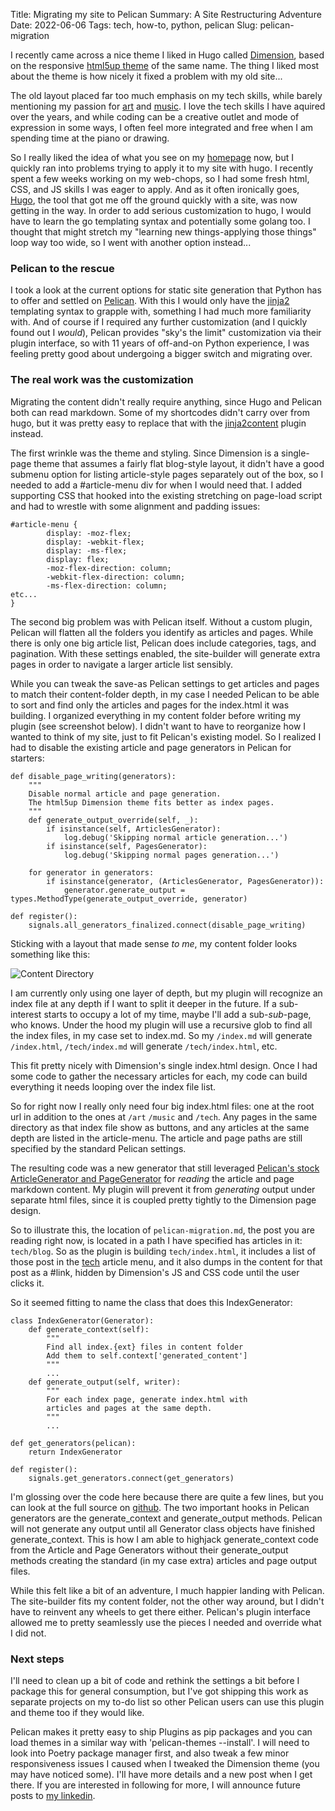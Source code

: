 Title: Migrating my site to Pelican
Summary: A Site Restructuring Adventure
Date: 2022-06-06
Tags: tech, how-to, python, pelican
Slug: pelican-migration

I recently came across a nice theme I liked in Hugo called [Dimension](https://github.com/your-identity/hugo-theme-dimension),
based on the responsive [html5up theme](https://html5up.net/dimension) of the same name.
The thing I liked most about the theme is how nicely it fixed a problem with my old site...

The old layout placed far too much emphasis on my tech skills, 
while barely mentioning my passion for [art](/art/index.html) and [music](/music/index.html).
I love the tech skills I have aquired over the years, and while coding
can be a creative outlet and mode of expression in some ways, 
I often feel more integrated and free when I am spending time at the piano or drawing.  

So I really liked the idea of what you see on my [homepage](/index.html) now,
but I quickly ran into problems trying to apply it to my site with hugo.
I recently spent a few weeks working on my web-chops, so I had some fresh html, CSS, and JS skills I was eager to apply.
And as it often ironically goes, [Hugo](https://gohugo.io/), 
the tool that got me off the ground quickly with a site, was now getting in the way.
In order to add serious customization to hugo, I would have to learn the go templating syntax and potentially some golang too.
I thought that might stretch my "learning new things-applying those things" loop way too wide, so I went with another option instead...

### Pelican to the rescue

I took a look at the current options for static site generation that Python has to offer and settled on [Pelican](https://blog.getpelican.com/).
With this I would only have the [jinja2](https://jinja.palletsprojects.com/) templating syntax to grapple with, something I had much more familiarity with.
And of course if I required any further customization (and I quickly found out I *would*), 
Pelican provides "sky's the limit" customization via their plugin interface, 
so with 11 years of off-and-on Python experience,
I was feeling pretty good about undergoing a bigger switch and migrating over.

### The real work was the customization

Migrating the content didn't really require anything, since Hugo and Pelican both can read markdown.
Some of my shortcodes didn't carry over from hugo, but it was pretty easy to replace that with the
[jinja2content](https://github.com/pelican-plugins/jinja2content) plugin instead.

The first wrinkle was the theme and styling.
Since Dimension is a single-page theme that assumes a fairly flat blog-style layout, 
it didn't have a good submenu option for listing article-style pages separately out of the box,
so I needed to add a #article-menu div for when I would need that.
I added supporting CSS that hooked into the existing stretching on page-load script and
had to wrestle with some alignment and padding issues:

```
#article-menu {
		display: -moz-flex;
		display: -webkit-flex;
		display: -ms-flex;
		display: flex;
		-moz-flex-direction: column;
		-webkit-flex-direction: column;
		-ms-flex-direction: column;
etc...
}
```

The second big problem was with Pelican itself.
Without a custom plugin, Pelican will flatten all the folders you identify as articles and pages.
While there is only one big article list, 
Pelican does include categories, tags, and pagination.
With these settings enabled, the site-builder will generate extra pages in order
to navigate a larger article list sensibly.

While you can tweak the save-as Pelican settings to get articles and pages to match their content-folder depth, 
in my case I needed Pelican to be able to sort and find only the articles and pages for the index.html it was building. 
I organized everything in my content folder before writing my plugin (see screenshot below).
I didn't want to have to reorganize how I wanted to think of my site,
just to fit Pelican's existing model.
So I realized I had to disable the existing article and page generators in Pelican for starters:

```
def disable_page_writing(generators):
    """
    Disable normal article and page generation.
    The html5up Dimension theme fits better as index pages.
    """
    def generate_output_override(self, _):
        if isinstance(self, ArticlesGenerator):
            log.debug('Skipping normal article generation...')
        if isinstance(self, PagesGenerator):
            log.debug('Skipping normal pages generation...')

    for generator in generators:
        if isinstance(generator, (ArticlesGenerator, PagesGenerator)):
            generator.generate_output = types.MethodType(generate_output_override, generator)

def register():
    signals.all_generators_finalized.connect(disable_page_writing)
```

Sticking with a layout that made sense *to me*, 
my content folder looks something like this:

![Content Directory](/images/posts/pelican-migration/dirlayout.png)

I am currently only using one layer of depth,
but my plugin will recognize an index file at any depth if I want to split it deeper in the future.
If a sub-interest starts to occupy a lot of my time, maybe I'll add a sub-*sub*-page, who knows.
Under the hood my plugin will use a recursive glob to find all the index files,
in my case set to index.md.
So my `/index.md` will generate `/index.html`, `/tech/index.md` will generate `/tech/index.html`, etc.

This fit pretty nicely with Dimension's single index.html design.
Once I had some code to gather the necessary articles for each,
my code can build everything it needs looping over the index file list.

So for right now I really only need four big index.html files: 
one at the root url in addition to the ones at `/art` `/music` and `/tech`.
Any pages in the same directory as that index file show as buttons,
and any articles at the same depth are listed in the article-menu.
The article and page paths are still specified by the standard Pelican settings.

The resulting code was a new generator that still leveraged [Pelican's
stock ArticleGenerator and PageGenerator](https://docs.getpelican.com/en/latest/internals.html#overall-structure)
for *reading* the article and page markdown content.
My plugin will prevent it from *generating* output under separate html files,
since it is coupled pretty tightly to the Dimension page design.

So to illustrate this, the location of `pelican-migration.md`, 
the post you are reading right now, is located in a path I have specified has articles in it: `tech/blog`.
So as the plugin is building `tech/index.html`, 
it includes a list of those post in the [tech](/tech/index.html) article menu,
and it also dumps in the content for that post as a #link,
hidden by Dimension's JS and CSS code until the user clicks it.

So it seemed fitting to name the class that does this IndexGenerator:

```
class IndexGenerator(Generator):
    def generate_context(self):
        """
        Find all index.{ext} files in content folder
        Add them to self.context['generated_content']
        """
        ...
    def generate_output(self, writer):
        """
        For each index page, generate index.html with 
        articles and pages at the same depth.
        """
        ...

def get_generators(pelican):
    return IndexGenerator

def register():
    signals.get_generators.connect(get_generators)
```

I'm glossing over the code here because there are quite a few lines, 
but you can look at the full source on [github](https://github.com/exvertus/thomasflanigan).
The two important hooks in Pelican generators are the generate_context and generate_output methods.
Pelican will not generate any output until all Generator class objects have finished generate_context.
This is how I am able to highjack generate_context code from the Article and Page Generators
without their generate_output methods creating the standard (in my case extra) articles and page output files.

While this felt like a bit of an adventure, I much happier landing with Pelican. 
The site-builder fits my content folder, not the other way around, but I didn't have to reinvent any wheels to get there either.
Pelican's plugin interface allowed me to pretty seamlessly use the pieces I needed and override what I did not.

### Next steps

I'll need to clean up a bit of code and rethink the settings a bit before I package this for general consumption,
but I've got shipping this work as separate projects on my to-do list so other Pelican users can use this plugin and theme too if they would like.

Pelican makes it pretty easy to ship Plugins as pip packages
and you can load themes in a similar way with 'pelican-themes --install'.
I will need to look into Poetry package manager first, and also tweak a few minor responsiveness issues I caused when I tweaked the Dimension theme (you may have noticed some). I'll have more details and a new post when I get there.
If you are interested in following for more, I will announce future posts to [my linkedin](https://www.linkedin.com/in/thomas-flanigan/).
